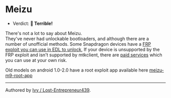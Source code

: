 # Meizu

- Verdict: **🍅 Terrible!**

There's not a lot to say about Meizu.<br/>
They've never had unlockable bootloaders, and although there are a number of unofficial methods. Some Snapdragon devices have a [FRP exploit you can use in EDL to unlock][fpr-exploit], If your device is unsupported by the FRP exploit and isn't supported by mtkclient, there are [paid services][paid-services] which you can use at your own risk.

Old models on android 1.0-2.0 have a root exploit app available here [meizu-m9-root-app]
***
Authored by [Ivy / Lost-Entrepreneur439](https://github.com/Lost-Entrepreneur439).<br/>

[fpr-exploit]:https://github.com/sukanka/MEIZU16S_unlock_tutorial/wiki/FRP-Method
[paid-services]:https://github.com/sukanka/MEIZU16S_unlock_tutorial/wiki/Unlock-Bootloader
[meizu-m9-root-app]:[https://github.com/agent-007/m9.r00t]
